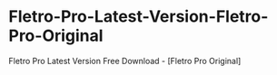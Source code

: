 # Fletro-Pro-Latest-Version-Fletro-Pro-Original
Fletro Pro Latest Version Free Download - [Fletro Pro Original]
